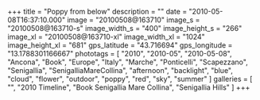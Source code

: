 +++
title = "Poppy from below"
description = ""
date = "2010-05-08T16:37:10.000"
image = "20100508@163710"
image_s = "20100508@163710-s"
image_width_s = "400"
image_height_s = "266"
image_xl = "20100508@163710-xl"
image_width_xl = "1024"
image_height_xl = "681"
gps_latitude = "43.716694"
gps_longitude = "13.1788301166667"
phototags = [ "2010", "2010-05", "2010-05-08", "Ancona", "Book", "Europe", "Italy", "Marche", "Ponticelli", "Scapezzano", "Senigallia", "SenigalliaMareCollina", "afternoon", "backlight", "blue", "cloud", "flower", "outdoor", "poppy", "red", "sky", "summer" ]
galleries = [ "", "2010 Timeline", "Book Senigallia Mare Collina", "Senigallia Hills" ]
+++
